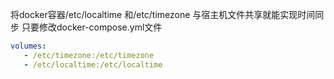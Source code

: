 将docker容器/etc/localtime 和/etc/timezone 与宿主机文件共享就能实现时间同步
只要修改docker-compose.yml文件

```yaml
volumes:
   - /etc/timezone:/etc/timezone
   - /etc/localtime:/etc/localtime
```
